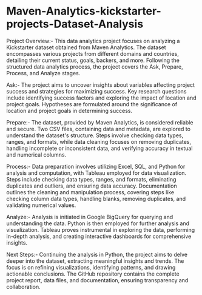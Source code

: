 # Maven-Analytics-kickstarter-projects-Dataset-Analysis


Project Overview:-
This data analytics project focuses on analyzing a Kickstarter dataset obtained from Maven Analytics. The dataset encompasses various projects from different domains and countries, detailing their current status, goals, backers, and more. Following the structured data analytics process, the project covers the Ask, Prepare, Process, and Analyze stages.

Ask:-
The project aims to uncover insights about variables affecting project success and strategies for maximizing success. Key research questions include identifying success factors and exploring the impact of location and project goals. Hypotheses are formulated around the significance of location and project goals in determining success.

Prepare:-
The dataset, provided by Maven Analytics, is considered reliable and secure. Two CSV files, containing data and metadata, are explored to understand the dataset's structure. Steps involve checking data types, ranges, and formats, while data cleaning focuses on removing duplicates, handling incomplete or inconsistent data, and verifying accuracy in textual and numerical columns.

Process:-
Data preparation involves utilizing Excel, SQL, and Python for analysis and computation, with Tableau employed for data visualization. Steps include checking data types, ranges, and formats, eliminating duplicates and outliers, and ensuring data accuracy. Documentation outlines the cleaning and manipulation process, covering steps like checking column data types, handling blanks, removing duplicates, and validating numerical values.

Analyze:-
Analysis is initiated in Google BigQuery for querying and understanding the data. Python is then employed for further analysis and visualization. Tableau proves instrumental in exploring the data, performing in-depth analysis, and creating interactive dashboards for comprehensive insights.

Next Steps:-
Continuing the analysis in Python, the project aims to delve deeper into the dataset, extracting meaningful insights and trends. The focus is on refining visualizations, identifying patterns, and drawing actionable conclusions. The GitHub repository contains the complete project report, data files, and documentation, ensuring transparency and collaboration.
